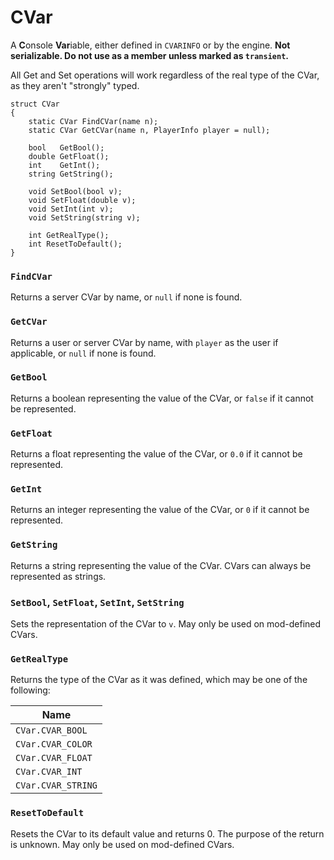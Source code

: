 # CVar

A **C**onsole **Var**iable, either defined in `CVARINFO` or by the engine.
**Not serializable. Do not use as a member unless marked as `transient`.**

All Get and Set operations will work regardless of the real type of the CVar,
as they aren't "strongly" typed.

```
struct CVar
{
	static CVar FindCVar(name n);
	static CVar GetCVar(name n, PlayerInfo player = null);

	bool   GetBool();
	double GetFloat();
	int    GetInt();
	string GetString();

	void SetBool(bool v);
	void SetFloat(double v);
	void SetInt(int v);
	void SetString(string v);

	int GetRealType();
	int ResetToDefault();
}
```

### `FindCVar`

Returns a server CVar by name, or `null` if none is found.

### `GetCVar`

Returns a user or server CVar by name, with `player` as the user if applicable,
or `null` if none is found.

### `GetBool`

Returns a boolean representing the value of the CVar, or `false` if it
cannot be represented.

### `GetFloat`

Returns a float representing the value of the CVar, or `0.0` if it cannot be
represented.

### `GetInt`

Returns an integer representing the value of the CVar, or `0` if it cannot be
represented.

### `GetString`

Returns a string representing the value of the CVar. CVars can always be
represented as strings.

### `SetBool`, `SetFloat`, `SetInt`, `SetString`

Sets the representation of the CVar to `v`. May only be used on mod-defined
CVars.

### `GetRealType`

Returns the type of the CVar as it was defined, which may be one of the
following:

| Name               |
| ----               |
| `CVar.CVAR_BOOL`   |
| `CVar.CVAR_COLOR`  |
| `CVar.CVAR_FLOAT`  |
| `CVar.CVAR_INT`    |
| `CVar.CVAR_STRING` |

### `ResetToDefault`

Resets the CVar to its default value and returns 0. The purpose of the
return is unknown. May only be used on mod-defined CVars.

<!-- EOF -->
